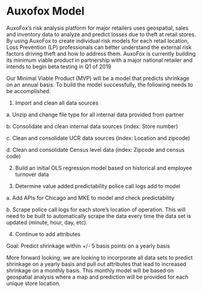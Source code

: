 # Auxofox Model

AuxoFox’s risk analysis platform for major retailers uses geospatial, sales and inventory data to analyze and predict losses due to theft at retail stores. By using AuxoFox to create individual risk models for each retail location, Loss Prevention (LP)  professionals can better understand the external risk factors driving theft and how to address them. AuxoFox is currently building its minimum viable product in partnership with a major national retailer and intends to begin beta testing in Q1 of 2019

Our Minimal Viable Product (MVP) will be a model that predicts shrinkage on an annual basis.  To build the model successfully, the following needs to be accomplished:

1.	Import and clean all data sources

  a.	Unzip and change file type for all internal data provided from partner
  
  b.	Consolidate and clean internal data sources (index: Store number)
  
  c.	Clean and consolidate UCR data sources (index: Location and zipcode)
  
  d.	Clean and consolidate Census level data (index: Zipcode and census code)
  

2.	Build an initial OLS regression model based on historical and employee turnover data

3.	Determine value added predictability police call logs add to model

  a.	Add APIs for Chicago and MKE to model and check predictability
  
  b.	Scrape police call logs for each store’s location of operation.  This will need to be built to automatically scrape the       data every time the data set is updated (minute, hour, day, etc). 

4.	Continue to add attributes

Goal:  Predict shrinkage within +/- 5 basis points on a yearly basis

More forward looking, we are looking to incorporate all data sets to predict shrinkage on a yearly basis and pull out attributes that lead to increased shrinkage on a monthly basis.  This monthly model will be based on geospatial analysis where a map and prediction will be provided for each unique store location.

